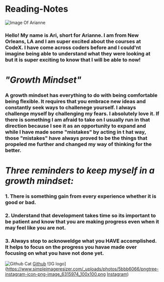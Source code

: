 # Reading-Notes

![Image Of Arianne](https://ariboyd.files.wordpress.com/2020/11/image-1.jpg?w=200)
### Hello! My name is Ari, short for Arianne. I am from New Orleans, LA and I am super excited about the courses at CodeX. I have come across coders before and I could'nt imagine being able to understand what they were looking at but it is super exciting to know that I will be able to now!
# *"Growth Mindset"* 
### A growth mindset has everything to do with being comfortable being flexible. It requires that you embrace new ideas and constantly seek ways to challenege yourself. I always challenge myself by challenging my fears. I absolutely love it. If there is something I am afraid to take on I usually run in that direction because I see it as an opportunity to expand and while I have made some "mistakes" by acting in t hat way, those "mistakes" have always proved to be the things that propeled me further and changed my way of thinking for the better.
# *Three reminders to keep myself in a growth mindset:*
### 1. There is something gain from every experience whether it is good or bad. 
### 2. Understand that development takes time so its important to be patient and know that you are making progress even when it may feel like you are not.
### 3.  Always stop to acknoweldge what you HAVE accomplished. It helps to focus on the progress you havae made over focusing on what you have not done yet.
![Github Cat](https://www.simpleimageresizer.com/_uploads/photos/5bbb6066/Github_Cat_1_100x100.png)  [Github](https://github.com/boydarianne)
![IG logo](https://www.simpleimageresizer.com/_uploads/photos/5bbb6066/pngtree-instagram-icon-png-image_6315974_100x100.png  [Instagram](instagram.com/arianne.boyd))

